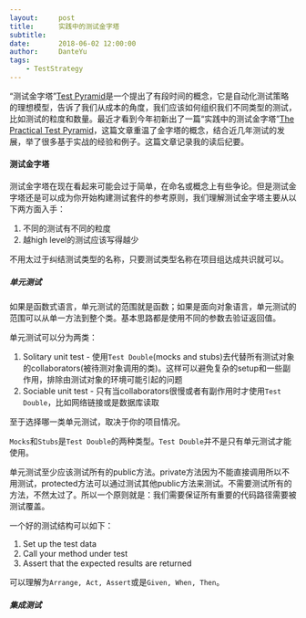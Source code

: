 ```yaml
---
layout:     post
title:      实践中的测试金字塔
subtitle:   
date:       2018-06-02 12:00:00
author:     DanteYu
tags:
    - TestStrategy
---
```

“测试金字塔”[Test Pyramid](https://martinfowler.com/bliki/TestPyramid.html)是一个提出了有段时间的概念，它是自动化测试策略的理想模型，告诉了我们从成本的角度，我们应该如何组织我们不同类型的测试，比如测试的粒度和数量。最近才看到今年初新出了一篇“实践中的测试金字塔”[The Practical Test Pyramid](https://martinfowler.com/articles/practical-test-pyramid.html)，这篇文章重温了金字塔的概念，结合近几年测试的发展，举了很多基于实战的经验和例子。这篇文章记录我的读后纪要。

#### 测试金字塔

测试金字塔在现在看起来可能会过于简单，在命名或概念上有些争论。但是测试金字塔还是可以成为你开始构建测试套件的参考原则，我们理解测试金字塔主要从以下两方面入手：
1. 不同的测试有不同的粒度
2. 越high level的测试应该写得越少

不用太过于纠结测试类型的名称，只要测试类型名称在项目组达成共识就可以。

##### 单元测试
如果是函数式语言，单元测试的范围就是函数；如果是面向对象语言，单元测试的范围可以从单一方法到整个类。基本思路都是使用不同的参数去验证返回值。

单元测试可以分为两类：
1. Solitary unit test - 使用`Test Double`(mocks and stubs)去代替所有测试对象的collaborators(被待测对象调用的类)。这样可以避免复杂的setup和一些副作用，排除由测试对象的环境可能引起的问题
2. Sociable unit test - 只有当collaborators很慢或者有副作用时才使用`Test Double`，比如网络链接或是数据库读取

至于选择哪一类单元测试，取决于你的项目情况。

`Mocks`和`Stubs`是`Test Double`的两种类型。`Test Double`并不是只有单元测试才能使用。

单元测试至少应该测试所有的public方法。private方法因为不能直接调用所以不用测试，protected方法可以通过测试其他public方法来测试。不需要测试所有的方法，不然太过了。所以一个原则就是：我们需要保证所有重要的代码路径需要被测试覆盖。

一个好的测试结构可以如下：
1. Set up the test data
2. Call your method under test
3. Assert that the expected results are returned

可以理解为`Arrange, Act, Assert`或是`Given, When, Then`。

##### 集成测试
